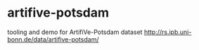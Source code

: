 # artifive-potsdam
tooling and demo for ArtifiVe-Potsdam dataset
http://rs.ipb.uni-bonn.de/data/artifive-potsdam/
